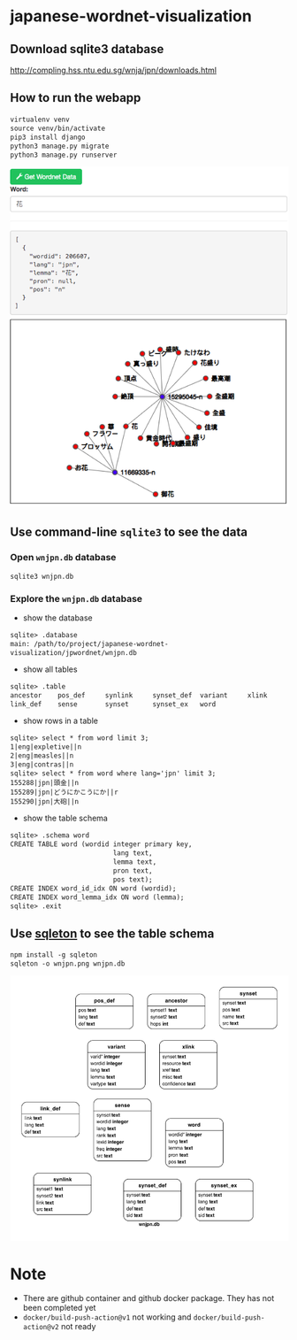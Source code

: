# japanese-wordnet-visualization

## Download sqlite3 database
http://compling.hss.ntu.edu.sg/wnja/jpn/downloads.html

## How to run the webapp
```
virtualenv venv
source venv/bin/activate
pip3 install django
python3 manage.py migrate
python3 manage.py runserver
```

![jp_wordnet_demo](https://github.com/HemingwayLee/japanese-wordnet-visualization/blob/master/img/demo.png?raw=true)

## Use command-line `sqlite3` to see the data
### Open `wnjpn.db` database
```
sqlite3 wnjpn.db 
```

### Explore the `wnjpn.db` database
* show the database
```
sqlite> .database
main: /path/to/project/japanese-wordnet-visualization/jpwordnet/wnjpn.db
```

* show all tables
```
sqlite> .table
ancestor    pos_def     synlink     synset_def  variant     xlink     
link_def    sense       synset      synset_ex   word    
```

* show rows in a table 
```
sqlite> select * from word limit 3;
1|eng|expletive||n
2|eng|measles||n
3|eng|contras||n
sqlite> select * from word where lang='jpn' limit 3;
155288|jpn|頭金||n
155289|jpn|どうにかこうにか||r
155290|jpn|大砲||n
```

* show the table schema
```
sqlite> .schema word
CREATE TABLE word (wordid integer primary key,
                          lang text,
                          lemma text,
                          pron text,
                          pos text);
CREATE INDEX word_id_idx ON word (wordid);
CREATE INDEX word_lemma_idx ON word (lemma);  
sqlite> .exit
```

## Use [sqleton](https://github.com/inukshuk/sqleton) to see the table schema
```
npm install -g sqleton
sqleton -o wnjpn.png wnjpn.db 
```

![wnjpn_diagram](https://raw.githubusercontent.com/HemingwayLee/japanese-wordnet-visualization/master/img/wnjpn.png)

# Note
* There are github container and github docker package. They has not been completed yet
* `docker/build-push-action@v1` not working and `docker/build-push-action@v2` not ready

